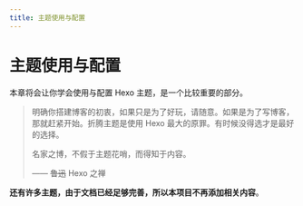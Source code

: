 ```yaml
---
title: 主题使用与配置
---
```

# 主题使用与配置

本章将会让你学会使用与配置 Hexo 主题，是一个比较重要的部分。

> 明确你搭建博客的初衷，如果只是为了好玩，请随意。如果是为了写博客，那就赶紧开始。折腾主题是使用 Hexo 最大的原罪。有时候没得选才是最好的选择。
> 
> 名家之博，不假于主题花哨，而得知于内容。
> 
> —— ~~鲁迅~~ Hexo 之禅

**还有许多主题，由于文档已经足够完善，所以本项目不再添加相关内容**。

